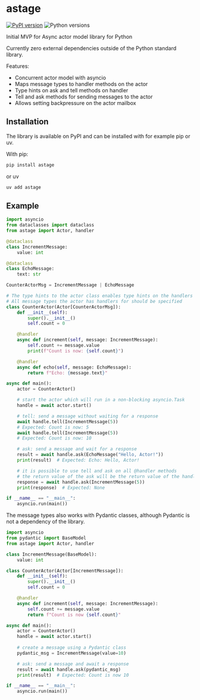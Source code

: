 # astage
[![PyPI version](https://badge.fury.io/py/astage.svg)](https://badge.fury.io/py/astage)
![Python versions](https://img.shields.io/pypi/pyversions/astage)

Initial MVP for Async actor model library for Python

Currently zero external dependencies outside of the Python standard library.

Features:
- Concurrent actor model with asyncio
- Maps message types to handler methods on the actor
- Type hints on ask and tell methods on handler
- Tell and ask methods for sending messages to the actor
- Allows setting backpressure on the actor mailbox

## Installation
The library is available on PyPI and can be installed with for example pip or uv.

With pip:
```bash
pip install astage
```
or uv
```bash
uv add astage
```

## Example 
```python
import asyncio
from dataclasses import dataclass
from astage import Actor, handler

@dataclass
class IncrementMessage:
    value: int

@dataclass
class EchoMessage:
    text: str

CounterActorMsg = IncrementMessage | EchoMessage

# The type hints to the actor class enables type hints on the handlers ask and tell methods
# All message types the actor has handlers for should be specified
class CounterActor(Actor[CounterActorMsg]):
    def __init__(self):
        super().__init__()
        self.count = 0

    @handler
    async def increment(self, message: IncrementMessage):
        self.count += message.value
        print(f"Count is now: {self.count}")

    @handler
    async def echo(self, message: EchoMessage):
        return f"Echo: {message.text}"

async def main():
    actor = CounterActor()

    # start the actor which will run in a non-blocking asyncio.Task
    handle = await actor.start()

    # tell: send a message without waiting for a response
    await handle.tell(IncrementMessage(5))
    # Expected: Count is now: 5
    await handle.tell(IncrementMessage(5))
    # Expected: Count is now: 10

    # ask: send a message and wait for a response
    result = await handle.ask(EchoMessage("Hello, Actor!"))
    print(result)  # Expected: Echo: Hello, Actor!

    # it is possible to use tell and ask on all @handler methods
    # the return value of the ask will be the return value of the handler
    response = await handle.ask(IncrementMessage(5))
    print(response)  # Expected: None

if __name__ == "__main__":
    asyncio.run(main())
```

The message types also works with Pydantic classes, although Pydantic is not a dependency of the library.

```python
import asyncio
from pydantic import BaseModel
from astage import Actor, handler

class IncrementMessage(BaseModel):
    value: int

class CounterActor(Actor[IncrementMessage]):
    def __init__(self):
        super().__init__()
        self.count = 0

    @handler
    async def increment(self, message: IncrementMessage):
        self.count += message.value
        return f"Count is now {self.count}"

async def main():
    actor = CounterActor()
    handle = await actor.start()
    
    # create a message using a Pydantic class
    pydantic_msg = IncrementMessage(value=10)

    # ask: send a message and await a response
    result = await handle.ask(pydantic_msg)
    print(result)  # Expected: Count is now 10

if __name__ == "__main__":
    asyncio.run(main())
```
